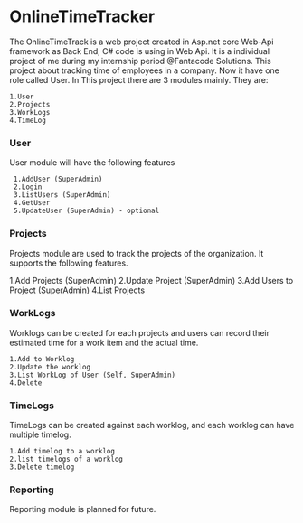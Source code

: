 # OnlineTimeTracker
The OnlineTimeTrack is a web project created in Asp.net core Web-Api framework as Back End, C# code is using in Web Api. It is a individual project of me during my internship period @Fantacode Solutions. This project about tracking time of employees in a company. Now it have one role called User. In This project there are 3 modules mainly. They are:

    1.User
    2.Projects
    3.WorkLogs
    4.TimeLog

### User

User module will have the following features

     1.AddUser (SuperAdmin)
     2.Login
     3.ListUsers (SuperAdmin)
     4.GetUser
     5.UpdateUser (SuperAdmin) - optional

### Projects

 Projects module are used to track the projects of the organization. It supports the following features.

   1.Add Projects (SuperAdmin)
   2.Update Project (SuperAdmin)
   3.Add Users to Project (SuperAdmin)
   4.List Projects

### WorkLogs

 Worklogs can be created for each projects and users can record their estimated time for a work item and the actual time.

    1.Add to Worklog
    2.Update the worklog
    3.List WorkLog of User (Self, SuperAdmin)
    4.Delete

### TimeLogs

 TimeLogs can be created against each worklog, and each worklog can have multiple timelog.

    1.Add timelog to a worklog
    2.list timelogs of a worklog
    3.Delete timelog

### Reporting

Reporting module is planned for future.
